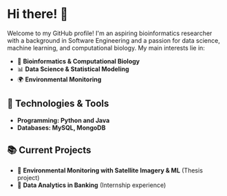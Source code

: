 # Hi there! 👋

Welcome to my GitHub profile! I'm an aspiring bioinformatics researcher with a background in Software Engineering and a passion for data science, machine learning, and computational biology. My main interests lie in:
- 🧬 **Bioinformatics & Computational Biology**
- 📊 **Data Science & Statistical Modeling**
- 🌍 **Environmental Monitoring**


## 🔧 Technologies & Tools
- **Programming: Python and Java**
- **Databases: MySQL, MongoDB**

## 📚 Current Projects
- 🌿 **Environmental Monitoring with Satellite Imagery & ML** (Thesis project)
- 🏦 **Data Analytics in Banking** (Internship experience)
